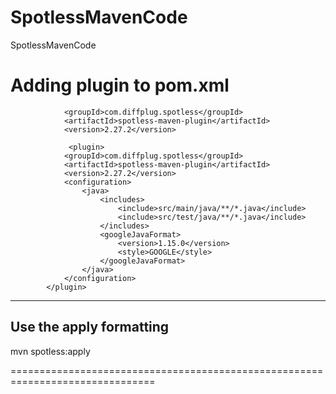 # SpotlessMavenCode
SpotlessMavenCode

Adding plugin to pom.xml
======================================================================================================================================================
                <groupId>com.diffplug.spotless</groupId>
                <artifactId>spotless-maven-plugin</artifactId>
                <version>2.27.2</version>
                
                 <plugin>
                <groupId>com.diffplug.spotless</groupId>
                <artifactId>spotless-maven-plugin</artifactId>
                <version>2.27.2</version>
                <configuration>
                    <java>
                        <includes>
                            <include>src/main/java/**/*.java</include>
                            <include>src/test/java/**/*.java</include>
                        </includes>
                        <googleJavaFormat>
                            <version>1.15.0</version>
                            <style>GOOGLE</style>
                        </googleJavaFormat>
                    </java>
                </configuration>
            </plugin>


--------------------------------------------------------------------------------
Use the apply formatting 
----------------------------------------------------------------------------

mvn spotless:apply

===============================================================================


